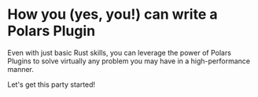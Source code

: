 # How you (yes, you!) can write a Polars Plugin

Even with just basic Rust skills, you can leverage the power of Polars Plugins
to solve virtually any problem you may have in a high-performance manner.

Let's get this party started!
